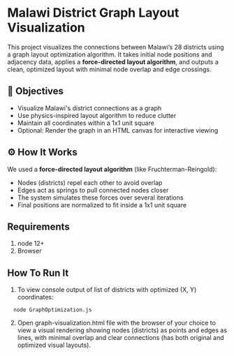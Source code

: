 # Malawi District Graph Layout Visualization

This project visualizes the connections between Malawi’s 28 districts using a graph layout optimization algorithm. It takes initial node positions and adjacency data, applies a **force-directed layout algorithm**, and outputs a clean, optimized layout with minimal node overlap and edge crossings.


## 📌 Objectives

- Visualize Malawi's district connections as a graph
- Use physics-inspired layout algorithm to reduce clutter
- Maintain all coordinates within a 1x1 unit square
- Optional: Render the graph in an HTML canvas for interactive viewing


## ⚙️ How It Works

We used a **force-directed layout algorithm** (like Fruchterman-Reingold):

- Nodes (districts) repel each other to avoid overlap
- Edges act as springs to pull connected nodes closer
- The system simulates these forces over several iterations
- Final positions are normalized to fit inside a 1x1 unit square


## Requirements
1. node 12+
2. Browser


## How To Run It
1. To view console output of list of districts with optimized (X, Y) coordinates:
```
  node GraphOptimization.js
```
2. Open graph-visualization.html file with the browser of your choice to view a visual rendering showing nodes (districts) as points and edges as lines, with minimal overlap and clear connections (has both original and optimized visual layouts).


